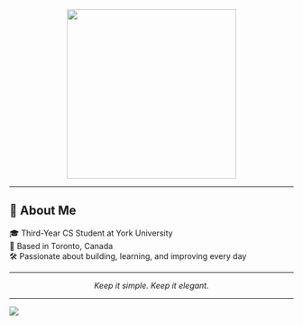 <div align="center">

<img src="https://media2.dev.to/dynamic/image/width=800%2Cheight=%2Cfit=scale-down%2Cgravity=auto/https%3A%2F%2Fdev-to-uploads.s3.amazonaws.com%2Fi%2F9mtznxfpdeuq48ed1el8.gif" width="300" />


</div>

---

## 💫 About Me
🎓 Third-Year CS Student at York University  
📍 Based in Toronto, Canada  
🛠️ Passionate about building, learning, and improving every day  

---

<div align="center">

*Keep it simple. Keep it elegant.*  

</div>

---

[![](https://visitcount.itsvg.in/api?id=tarang5757&icon=0&color=0)](https://visitcount.itsvg.in)
